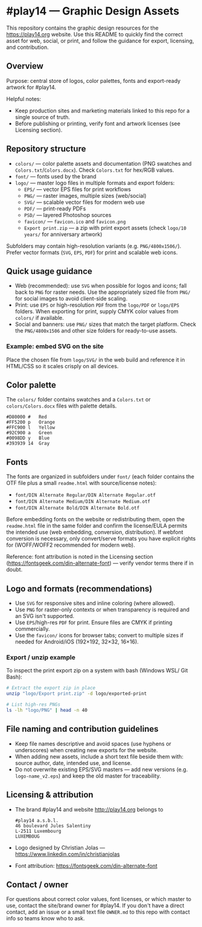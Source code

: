 # #play14 — Graphic Design Assets

This repository contains the graphic design resources for the https://play14.org website. Use this README to quickly find the correct asset for web, social, or print, and follow the guidance for export, licensing, and contribution.

## Overview

Purpose: central store of logos, color palettes, fonts and export-ready artwork for #play14.

Helpful notes:

- Keep production sites and marketing materials linked to this repo for a single source of truth.
- Before publishing or printing, verify font and artwork licenses (see Licensing section).

## Repository structure

- `colors/` — color palette assets and documentation (PNG swatches and `Colors.txt`/`Colors.docx`). Check `Colors.txt` for hex/RGB values.
- `font/` — fonts used by the brand
- `logo/` — master logo files in multiple formats and export folders:
  - `EPS/` — vector EPS files for print workflows
  - `PNG/` — raster images, multiple sizes (web/social)
  - `SVG/` — scalable vector files for modern web use
  - `PDF/` — print-ready PDFs
  - `PSD/` — layered Photoshop sources
  - `favicon/` — `favicon.ico` and `favicon.png`
  - `Export print.zip` — a zip with print export assets (check `logo/10 years/` for anniversary artwork)

Subfolders may contain high-resolution variants (e.g. `PNG/4800x1506/`). Prefer vector formats (`SVG`, `EPS`, `PDF`) for print and scalable web icons.

## Quick usage guidance

- Web (recommended): use `SVG` when possible for logos and icons; fall back to `PNG` for raster needs. Use the appropriately sized file from `PNG/` for social images to avoid client-side scaling.
- Print: use `EPS` or high-resolution `PDF` from the `logo/PDF` or `logo/EPS` folders. When exporting for print, supply CMYK color values from `colors/` if available.
- Social and banners: use `PNG/` sizes that match the target platform. Check the `PNG/4800x1506` and other size folders for ready-to-use assets.

### Example: embed SVG on the site

Place the chosen file from `logo/SVG/` in the web build and reference it in HTML/CSS so it scales crisply on all devices.

## Color palette

The `colors/` folder contains swatches and a `Colors.txt` or `colors/Colors.docx`  files with palette details. 

```
#D80000 #	Red
#FF5200 p	Orange
#FFC900 l	Yellow
#92C900 a	Green
#0098DD y	Blue
#393939 14	Gray
```

## Fonts

The fonts are organized in subfolders under `font/` (each folder contains the OTF file plus a small `readme.html` with source/license notes):

- `font/DIN Alternate Regular/DIN Alternate Regular.otf`
- `font/DIN Alternate Medium/DIN Alternate Medium.otf`
- `font/DIN Alternate Bold/DIN Alternate Bold.otf`

Before embedding fonts on the website or redistributing them, open the `readme.html` file in the same folder and confirm the license/EULA permits the intended use (web embedding, conversion, distribution). If webfont conversion is necessary, only convert/serve formats you have explicit rights for (WOFF/WOFF2 recommended for modern web).

Reference: font attribution is noted in the Licensing section (https://fontsgeek.com/din-alternate-font) — verify vendor terms there if in doubt.

## Logo and formats (recommendations)

- Use `SVG` for responsive sites and inline coloring (where allowed).
- Use `PNG` for raster-only contexts or when transparency is required and an SVG isn't supported.
- Use `EPS`/high-res `PDF` for print. Ensure files are CMYK if printing commercially.
- Use the `favicon/` icons for browser tabs; convert to multiple sizes if needed for Android/iOS (192×192, 32×32, 16×16).

### Export / unzip example

To inspect the print export zip on a system with bash (Windows WSL/ Git Bash):

```bash
# Extract the export zip in place
unzip "logo/Export print.zip" -d logo/exported-print

# List high-res PNGs
ls -lh "logo/PNG" | head -n 40
```

## File naming and contribution guidelines

- Keep file names descriptive and avoid spaces (use hyphens or underscores) when creating new exports for the website.
- When adding new assets, include a short text file beside them with: source author, date, intended use, and license.
- Do not overwrite existing EPS/SVG masters — add new versions (e.g. `logo-name_v2.eps`) and keep the old master for traceability.

## Licensing & attribution

- The brand #play14 and website http://play14.org belongs to

  ```
  #play14 a.s.b.l.
  46 boulevard Jules Salentiny
  L-2511 Luxembourg
  LUXEMBOUG
  ```

- Logo designed by Christian Jolas — https://www.linkedin.com/in/christianjolas
- Font attribution: https://fontsgeek.com/din-alternate-font

## Contact / owner

For questions about correct color values, font licenses, or which master to use, contact the site/brand owner for #play14. If you don't have a direct contact, add an issue or a small text file `OWNER.md` to this repo with contact info so teams know who to ask.
